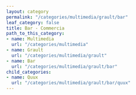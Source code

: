 ```yaml
---
layout: category
permalink: "/categories/multimedia/grault/bar"
leaf_category: false
title: Bar - Commercia
path_to_this_category:
- name: Multimedia
  url: "/categories/multimedia"
- name: Grault
  url: "/categories/multimedia/grault"
- name: Bar
  url: "/categories/multimedia/grault/bar"
child_categories:
- name: Quux
  url: "/categories/multimedia/grault/bar/quux"
---
```

